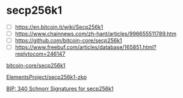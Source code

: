 # secp256k1


- [ ]  https://en.bitcoin.it/wiki/Secp256k1
- [ ]  https://www.chainnews.com/zh-hant/articles/996655511789.htm
- [ ]  https://github.com/bitcoin-core/secp256k1
- [ ]  https://www.freebuf.com/articles/database/165851.html?replytocom=246147

[bitcoin-core/secp256k1](https://github.com/bitcoin-core/secp256k1)

[ElementsProject/secp256k1-zkp](https://github.com/ElementsProject/secp256k1-zkp)

[BIP: 340 Schnorr Signatures for secp256k1](https://github.com/bitcoin/bips/blob/master/bip-0340.mediawiki)